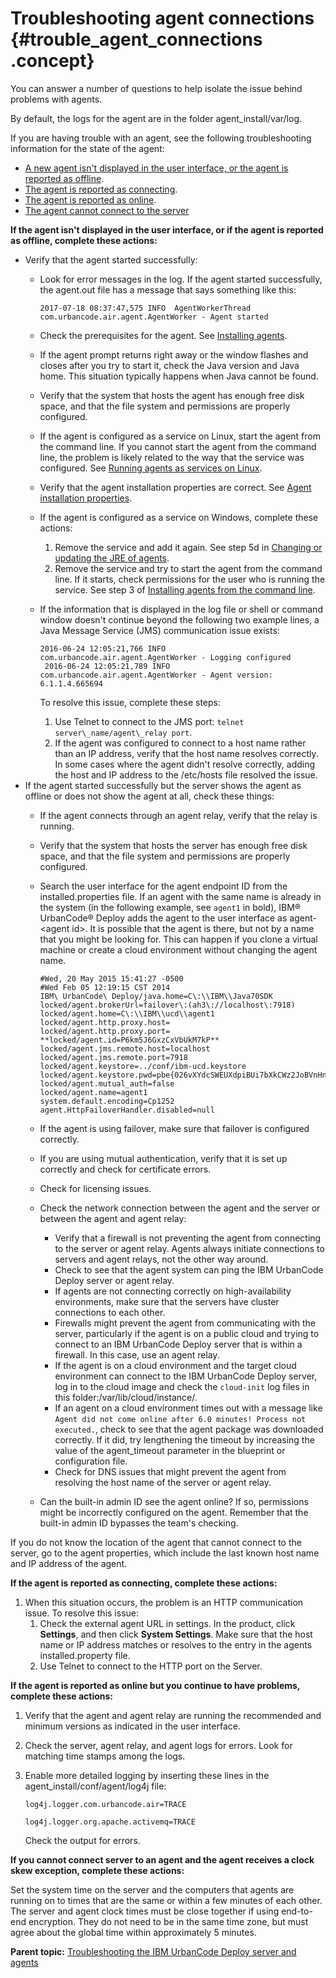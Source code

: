 # Troubleshooting agent connections {#trouble_agent_connections .concept}

You can answer a number of questions to help isolate the issue behind problems with agents.

By default, the logs for the agent are in the folder agent\_install/var/log.

If you are having trouble with an agent, see the following troubleshooting information for the state of the agent:

-   [A new agent isn't displayed in the user interface, or the agent is reported as offline](#agent_no_show).
-   [The agent is reported as connecting](#agent_connecting).
-   [The agent is reported as online](#agent_online).
-   [The agent cannot connect to the server](#clock_skew)

**If the agent isn't displayed in the user interface, or if the agent is reported as offline, complete these actions:**

-   Verify that the agent started successfully:
    -   Look for error messages in the log. If the agent started successfully, the agent.out file has a message that says something like this:

        ```
        2017-07-18 08:37:47,575 INFO  AgentWorkerThread com.urbancode.air.agent.AgentWorker - Agent started
        ```

    -   Check the prerequisites for the agent. See [Installing agents](../../com.ibm.udeploy.install.doc/topics/agent_install_ov.md).
    -   If the agent prompt returns right away or the window flashes and closes after you try to start it, check the Java version and Java home. This situation typically happens when Java cannot be found.
    -   Verify that the system that hosts the agent has enough free disk space, and that the file system and permissions are properly configured.
    -   If the agent is configured as a service on Linux, start the agent from the command line. If you cannot start the agent from the command line, the problem is likely related to the way that the service was configured. See [Running agents as services on Linux](../../com.ibm.udeploy.install.doc/topics/agent_install_service.md#).
    -   Verify that the agent installation properties are correct. See [Agent installation properties](../../com.ibm.udeploy.install.doc/topics/agent_properties.md).
    -   If the agent is configured as a service on Windows, complete these actions:
        1.  Remove the service and add it again. See step 5d in [Changing or updating the JRE of agents](jre_change_agent.md#del_add_agent_svc).
        2.  Remove the service and try to start the agent from the command line. If it starts, check permissions for the user who is running the service. See step 3 of [Installing agents from the command line](../../com.ibm.udeploy.install.doc/topics/agentInstall.md#rmv_svc).
    -   If the information that is displayed in the log file or shell or command window doesn't continue beyond the following two example lines, a Java Message Service \(JMS\) communication issue exists:

        ```
        2016-06-24 12:05:21,766 INFO com.urbancode.air.agent.AgentWorker - Logging configured
         2016-06-24 12:05:21,789 INFO com.urbancode.air.agent.AgentWorker - Agent version: 6.1.1.4.665694
        ```

        To resolve this issue, complete these steps:

        1.  Use Telnet to connect to the JMS port: `telnet server\_name/agent\_relay port`.
        2.  If the agent was configured to connect to a host name rather than an IP address, verify that the host name resolves correctly. In some cases where the agent didn't resolve correctly, adding the host and IP address to the /etc/hosts file resolved the issue.
-   If the agent started successfully but the server shows the agent as offline or does not show the agent at all, check these things:
    -   If the agent connects through an agent relay, verify that the relay is running.
    -   Verify that the system that hosts the server has enough free disk space, and that the file system and permissions are properly configured.
    -   Search the user interface for the agent endpoint ID from the installed.properties file. If an agent with the same name is already in the system \(in the following example, see `agent1` in bold\), IBM® UrbanCode® Deploy adds the agent to the user interface as agent-<agent id\>. It is possible that the agent is there, but not by a name that you might be looking for. This can happen if you clone a virtual machine or create a cloud environment without changing the agent name.

        ```
        #Wed, 20 May 2015 15:41:27 -0500
        #Wed Feb 05 12:19:15 CST 2014
        IBM\ UrbanCode\ Deploy/java.home=C\:\\IBM\\Java70SDK
        locked/agent.brokerUrl=failover\:(ah3\://localhost\:7918)
        locked/agent.home=C\:\\IBM\\ucd\\agent1
        locked/agent.http.proxy.host=
        locked/agent.http.proxy.port=
        **locked/agent.id=P6km5J6GxzCxVbUkM7kP**
        locked/agent.jms.remote.host=localhost
        locked/agent.jms.remote.port=7918
        locked/agent.keystore=../conf/ibm-ucd.keystore
        locked/agent.keystore.pwd=pbe{026vXYdcSWEUXdpiBUi7bXkCWz2JoBVnHnXa1bkbEUs\=}
        locked/agent.mutual_auth=false
        locked/agent.name=agent1
        system.default.encoding=Cp1252
        agent.HttpFailoverHandler.disabled=null
        ```

    -   If the agent is using failover, make sure that failover is configured correctly.
    -   If you are using mutual authentication, verify that it is set up correctly and check for certificate errors.
    -   Check for licensing issues.
    -   Check the network connection between the agent and the server or between the agent and agent relay:
        -   Verify that a firewall is not preventing the agent from connecting to the server or agent relay. Agents always initiate connections to servers and agent relays, not the other way around.
        -   Check to see that the agent system can ping the IBM UrbanCode Deploy server or agent relay.
        -   If agents are not connecting correctly on high-availability environments, make sure that the servers have cluster connections to each other.
        -   Firewalls might prevent the agent from communicating with the server, particularly if the agent is on a public cloud and trying to connect to an IBM UrbanCode Deploy server that is within a firewall. In this case, use an agent relay.
        -   If the agent is on a cloud environment and the target cloud environment can connect to the IBM UrbanCode Deploy server, log in to the cloud image and check the `cloud-init` log files in this folder:/var/lib/cloud/instance/.
        -   If an agent on a cloud environment times out with a message like `Agent did not come online after 6.0 minutes! Process not executed.`, check to see that the agent package was downloaded correctly. If it did, try lengthening the timeout by increasing the value of the agent\_timeout parameter in the blueprint or configuration file.
        -   Check for DNS issues that might prevent the agent from resolving the host name of the server or agent relay.
    -   Can the built-in admin ID see the agent online? If so, permissions might be incorrectly configured on the agent. Remember that the built-in admin ID bypasses the team's checking.

If you do not know the location of the agent that cannot connect to the server, go to the agent properties, which include the last known host name and IP address of the agent.

**If the agent is reported as connecting, complete these actions:**

1.  When this situation occurs, the problem is an HTTP communication issue. To resolve this issue:
    1.  Check the external agent URL in settings. In the product, click **Settings**, and then click **System Settings**. Make sure that the host name or IP address matches or resolves to the entry in the agents installed.property file.
    2.  Use Telnet to connect to the HTTP port on the Server.

**If the agent is reported as online but you continue to have problems, complete these actions:**

1.  Verify that the agent and agent relay are running the recommended and minimum versions as indicated in the user interface.
2.  Check the server, agent relay, and agent logs for errors. Look for matching time stamps among the logs.
3.  Enable more detailed logging by inserting these lines in the agent\_install/conf/agent/log4j file:

    ```
    log4j.logger.com.urbancode.air=TRACE
    ```

    ```
    log4j.logger.org.apache.activemq=TRACE
    ```

    Check the output for errors.


**If you cannot connect server to an agent and the agent receives a clock skew exception, complete these actions:**

Set the system time on the server and the computers that agents are running on to times that are the same or within a few minutes of each other. The server and agent clock times must be close together if using end-to-end encryption. They do not need to be in the same time zone, but must agree about the global time within approximately 5 minutes.

**Parent topic:** [Troubleshooting the IBM UrbanCode Deploy server and agents](../topics/trouble_serveragents_ov.md)

